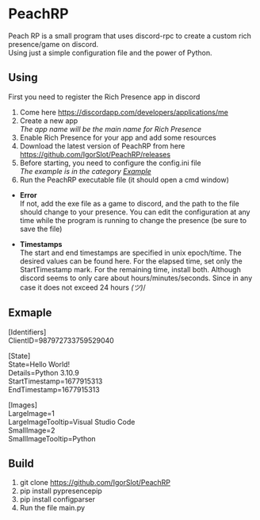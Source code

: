 # PeachRP
Peach RP is a small program that uses discord-rpc to create a custom rich presence/game on discord.
<br>Using just a simple configuration file and the power of Python.

## Using

First you need to register the Rich Presence app in discord

1. Come here https://discordapp.com/developers/applications/me
2. Create a new app 
<br>*The app name will be the main name for Rich Presence*
3. Enable Rich Presence for your app and add some resources 
4. Download the latest version of PeachRP from here https://github.com/IgorSlot/PeachRP/releases
5. Before starting, you need to configure the config.ini file
<br>*The example is in the category [Example](https://github.com/IgorSlot/PeachRP#exmaple)*
6. Run the PeachRP executable file (it should open a cmd window)

- **Error**
<br> If not, add the exe file as a game to discord, and the path to the file should change to your presence. You can edit the configuration at any time while the program is running to change the presence (be sure to save the file)

- **Timestamps**
<br>The start and end timestamps are specified in unix epoch/time. The desired values can be found here. For the elapsed time, set only the StartTimestamp mark. For the remaining time, install both. Although discord seems to only care about hours/minutes/seconds. Since in any case it does not exceed 24 hours _(ツ)_/

## Exmaple
[Identifiers]
<br>ClientID=987972733759529040

[State]
<br>State=Hello World!
<br>Details=Python 3.10.9
<br>StartTimestamp=1677915313
<br>EndTimestamp=1677915313

[Images]
<br>LargeImage=1
<br>LargeImageTooltip=Visual Studio Code
<br>SmallImage=2
<br>SmallImageTooltip=Python

## Build

1. git clone https://github.com/IgorSlot/PeachRP
2. pip install pypresencepip
3. pip install configparser
4. Run the file main.py

